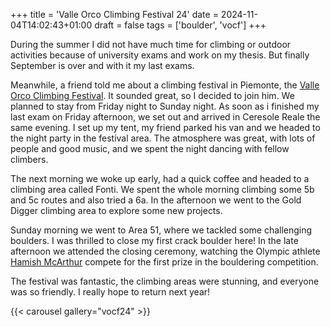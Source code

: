 +++
title = 'Valle Orco Climbing Festival 24'
date = 2024-11-04T14:02:43+01:00
draft = false
tags = ['boulder', 'vocf']
+++

During the summer I did not have much time for climbing or outdoor activities because of university exams and work on my thesis. But finally September is over and with it my last exams.

Meanwhile, a friend told me about a climbing festival in Piemonte, the [Valle Orco Climbing Festival](https://valleorcoclimbingfestival.com/). It sounded great, so I decided to join him. We planned to stay from Friday night to Sunday night. As soon as i finished my last exam on Friday afternoon, we set out and arrived in Ceresole Reale the same evening. I set up my tent, my friend parked his van and we headed to the night party in the festival area. The atmosphere was great, with lots of people and good music, and we spent the night dancing with fellow climbers.

The next morning we woke up early, had a quick coffee and headed to a climbing area called Fonti. We spent the whole morning climbing some 5b and 5c routes and also tried a 6a. In the afternoon we went to the Gold Digger climbing area to explore some new projects.

Sunday morning we went to Area 51, where we tackled some challenging boulders. I was thrilled to close my first crack boulder here! In the late afternoon we attended the closing ceremony, watching the Olympic athlete [Hamish McArthur](https://www.instagram.com/hamish_mcarthur/) compete for the first prize in the bouldering competition.

The festival was fantastic, the climbing areas were stunning, and everyone was so friendly. I really hope to return next year!

{{< carousel gallery="vocf24" >}}
